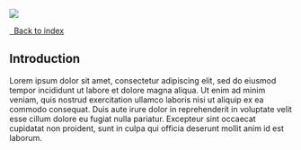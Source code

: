 <a href="https://juncture-digital.org"><img src="https://juncture-digital.org/images/ve-button.png"></a>

<param ve-config
       title="IFrame example"
       layout="vtl"
       author="JSTOR Labs team">

<a class="nav" href="/"><i class="fas fa-arrow-circle-left"></i>&nbsp;&nbsp;Back to index</a>

## Introduction

Lorem ipsum dolor sit amet, consectetur adipiscing elit, sed do eiusmod tempor incididunt ut labore et dolore magna aliqua. Ut enim ad minim veniam, quis nostrud exercitation ullamco laboris nisi ut aliquip ex ea commodo consequat. Duis aute irure dolor in reprehenderit in voluptate velit esse cillum dolore eu fugiat nulla pariatur. Excepteur sint occaecat cupidatat non proident, sunt in culpa qui officia deserunt mollit anim id est laborum.
<param ve-iframe
    id="game_drop"
    src="https://v6p9d9t4.ssl.hwcdn.net/html/3509641/index.html"
    allow="autoplay; fullscreen *; geolocation; microphone; camera; midi; monetization; xr-spatial-tracking; gamepad; gyroscope; accelerometer; xr"
    width="600px"
    height="800px">